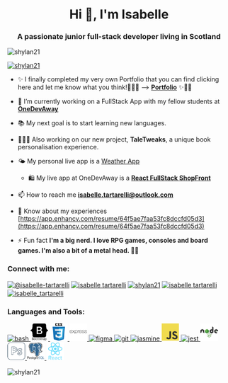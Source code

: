<h1 align="center">Hi 👋, I'm Isabelle</h1>
<h3 align="center">A passionate junior full-stack developer living in Scotland</h3>

<p align="left"> <img src="https://komarev.com/ghpvc/?username=shylan21&label=Profile%20views&color=0e75b6&style=flat" alt="shylan21" /> </p>

<p align="left"> <a href="https://github.com/ryo-ma/github-profile-trophy"><img src="https://github-profile-trophy.vercel.app/?username=shylan21" alt="shylan21" /></a> </p>

- ✨ I finally completed my very own Portfolio that you can find clicking here and let me know what you think!🤘🏼✨ --> **[Portfolio](https://isabelle-tartarelli.vercel.app/)** ✨🤘🏼

- 🔭 I’m currently working on a FullStack App with my fellow students at **[OneDevAway](https://www.linkedin.com/company/onedevaway/)**

- 📚 My next goal is to start learning new languages.

- 👩🏻‍💻 Also working on our new project, **TaleTweaks**, a unique book personalisation experience.

- 🌤️ My personal live app is a [Weather App](https://tangerine-smakager-7c0701.netlify.app/)
  - 🛍️ My live app at OneDevAway is a **[React FullStack ShopFront](https://uomo-shopfront.vercel.app/)**

- 📫 How to reach me **isabelle.tartarelli@outlook.com**

- 📄 Know about my experiences [https://app.enhancv.com/resume/64f5ae7faa53fc8dccfd05d3](https://app.enhancv.com/resume/64f5ae7faa53fc8dccfd05d3)

- ⚡ Fun fact **I'm a big nerd. I love RPG games, consoles and board games. I'm also a bit of a metal head. 🤘🏼**

<h3 align="left">Connect with me:</h3>
<p align="left">
<a href="https://codepen.io/@isabelle-tartarelli" target="blank"><img align="center" src="https://raw.githubusercontent.com/rahuldkjain/github-profile-readme-generator/master/src/images/icons/Social/codepen.svg" alt="@isabelle-tartarelli" height="30" width="40" /></a>
<a href="https://linkedin.com/in/isabelle tartarelli" target="blank"><img align="center" src="https://raw.githubusercontent.com/rahuldkjain/github-profile-readme-generator/master/src/images/icons/Social/linked-in-alt.svg" alt="isabelle tartarelli" height="30" width="40" /></a>
<a href="https://codesandbox.com/shylan21" target="blank"><img align="center" src="https://raw.githubusercontent.com/rahuldkjain/github-profile-readme-generator/master/src/images/icons/Social/codesandbox.svg" alt="shylan21" height="30" width="40" /></a>
<a href="https://fb.com/isabelle tartarelli" target="blank"><img align="center" src="https://raw.githubusercontent.com/rahuldkjain/github-profile-readme-generator/master/src/images/icons/Social/facebook.svg" alt="isabelle tartarelli" height="30" width="40" /></a>
<a href="https://instagram.com/isabelle_tartarelli" target="blank"><img align="center" src="https://raw.githubusercontent.com/rahuldkjain/github-profile-readme-generator/master/src/images/icons/Social/instagram.svg" alt="isabelle_tartarelli" height="30" width="40" /></a>
</p>

<h3 align="left">Languages and Tools:</h3>
<p align="left"> <a href="https://www.gnu.org/software/bash/" target="_blank" rel="noreferrer"> <img src="https://www.vectorlogo.zone/logos/gnu_bash/gnu_bash-icon.svg" alt="bash" width="40" height="40"/> </a> <a href="https://getbootstrap.com" target="_blank" rel="noreferrer"> <img src="https://raw.githubusercontent.com/devicons/devicon/master/icons/bootstrap/bootstrap-plain-wordmark.svg" alt="bootstrap" width="40" height="40"/> </a> <a href="https://www.w3schools.com/css/" target="_blank" rel="noreferrer"> <img src="https://raw.githubusercontent.com/devicons/devicon/master/icons/css3/css3-original-wordmark.svg" alt="css3" width="40" height="40"/> </a> <a href="https://expressjs.com" target="_blank" rel="noreferrer"> <img src="https://raw.githubusercontent.com/devicons/devicon/master/icons/express/express-original-wordmark.svg" alt="express" width="40" height="40"/> </a> <a href="https://www.figma.com/" target="_blank" rel="noreferrer"> <img src="https://www.vectorlogo.zone/logos/figma/figma-icon.svg" alt="figma" width="40" height="40"/> </a> <a href="https://git-scm.com/" target="_blank" rel="noreferrer"> <img src="https://www.vectorlogo.zone/logos/git-scm/git-scm-icon.svg" alt="git" width="40" height="40"/> </a> <a href="https://jasmine.github.io/" target="_blank" rel="noreferrer"> <img src="https://www.vectorlogo.zone/logos/jasmine/jasmine-icon.svg" alt="jasmine" width="40" height="40"/> </a> <a href="https://developer.mozilla.org/en-US/docs/Web/JavaScript" target="_blank" rel="noreferrer"> <img src="https://raw.githubusercontent.com/devicons/devicon/master/icons/javascript/javascript-original.svg" alt="javascript" width="40" height="40"/> </a> <a href="https://jestjs.io" target="_blank" rel="noreferrer"> <img src="https://www.vectorlogo.zone/logos/jestjsio/jestjsio-icon.svg" alt="jest" width="40" height="40"/> </a> <a href="https://nodejs.org" target="_blank" rel="noreferrer"> <img src="https://raw.githubusercontent.com/devicons/devicon/master/icons/nodejs/nodejs-original-wordmark.svg" alt="nodejs" width="40" height="40"/> </a> <a href="https://www.photoshop.com/en" target="_blank" rel="noreferrer"> <img src="https://raw.githubusercontent.com/devicons/devicon/master/icons/photoshop/photoshop-line.svg" alt="photoshop" width="40" height="40"/> </a> <a href="https://www.postgresql.org" target="_blank" rel="noreferrer"> <img src="https://raw.githubusercontent.com/devicons/devicon/master/icons/postgresql/postgresql-original-wordmark.svg" alt="postgresql" width="40" height="40"/> </a> <a href="https://reactjs.org/" target="_blank" rel="noreferrer"> <img src="https://raw.githubusercontent.com/devicons/devicon/master/icons/react/react-original-wordmark.svg" alt="react" width="40" height="40"/> </a> </p>

<p><img align="center" src="https://github-readme-stats.vercel.app/api/top-langs?username=shylan21&show_icons=true&locale=en&layout=compact" alt="shylan21" /></p>
